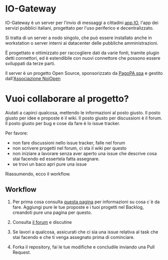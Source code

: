 # IO-Gateway

IO-Gateway è un server per l'invio di messaggi a cittadini [app IO](https://io.italia.it/), l'app dei servizi pubblici italiani, progettato per l'uso periferico e decentralizzato.


Si tratta di un server a nodo singolo, che può essere installato anche in workstation o server interni ai datacenter delle pubbliche amministrazioni. 

È progettato e ottimizzato per raccogliere dati da varie fonti, tramite plugin detti connettori, ed è estendibile con nuovi connettore che possono essere sviluppati da terze parti.

Il server è un progetto Open Source, sponsorizzato da [PagoPA spa](https://www.pagopa.gov.it/) e gestito dall'[Associazione NoiOpen](https://noiopen.it)

# Vuoi collaborare al progetto?

Aiutati a capirci qualcosa, mettendo le informazioni al posto giusto. Il posto giusto per idee e proposte è il wiki. Il posto giusto per discussioni è il forum. Il posto giusto per bug e cose da fare è lo issue tracker. 

Per favore:

- non fare discussioni nello issue tracker, falle nel forum
- non scrivere progetti nel forum, ci sta il wiki per questo
- non iniziare a lavorare senza aver aperto una issue che descrive cosa stai facendo ed essertela fatta assegnare.
- se trovi un baco apri pure una issue

Riassumendo, ecco il workflow.

## Workflow

1. Per prima cosa consulta [questa pagina](https://wiki.noiopen.it/wiki/IoGateway) per informazioni su cosa c`è da fare. Aggiungi pure le tue proposte e i tuoi progetti nel Backlog, creandoti pure una pagina per questo.

2. Consulta [il forum](https://noiopen.discourse.group/c/progetti/iogateway/18) e discutine

3. Se lavori a qualcosa, assicurati che ci sia una issue relativa al task che stai facendo e che ti venga assegnato prima di cominciare.

4. Forka il repository, fai le tue modifiche e concludile inviando una Pull Request.


